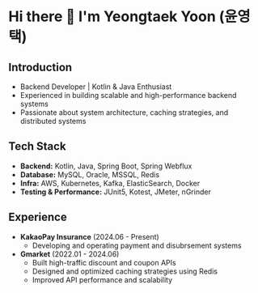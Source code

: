 # Hi there 👋 I'm Yeongtaek Yoon (윤영택)

## Introduction
- Backend Developer | Kotlin & Java Enthusiast  
- Experienced in building scalable and high-performance backend systems  
- Passionate about system architecture, caching strategies, and distributed systems  

## Tech Stack
- **Backend:** Kotlin, Java, Spring Boot, Spring Webflux  
- **Database:** MySQL, Oracle, MSSQL, Redis  
- **Infra:** AWS, Kubernetes, Kafka, ElasticSearch, Docker  
- **Testing & Performance:** JUnit5, Kotest, JMeter, nGrinder  

## Experience
- **KakaoPay Insurance** (2024.06 - Present)  
  - Developing and operating payment and disubrsement systems  
- **Gmarket** (2022.01 - 2024.06)  
  - Built high-traffic discount and coupon APIs  
  - Designed and optimized caching strategies using Redis  
  - Improved API performance and scalability  
